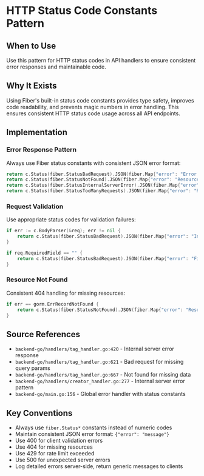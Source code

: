 # HTTP Status Code Constants Pattern

## When to Use
Use this pattern for HTTP status codes in API handlers to ensure consistent error responses and maintainable code.

## Why It Exists
Using Fiber's built-in status code constants provides type safety, improves code readability, and prevents magic numbers in error handling. This ensures consistent HTTP status code usage across all API endpoints.

## Implementation

### Error Response Pattern
Always use Fiber status constants with consistent JSON error format:
```go
return c.Status(fiber.StatusBadRequest).JSON(fiber.Map{"error": "Error message"})
return c.Status(fiber.StatusNotFound).JSON(fiber.Map{"error": "Resource not found"})
return c.Status(fiber.StatusInternalServerError).JSON(fiber.Map{"error": "Internal server error"})
return c.Status(fiber.StatusTooManyRequests).JSON(fiber.Map{"error": "Rate limit exceeded"})
```

### Request Validation
Use appropriate status codes for validation failures:
```go
if err := c.BodyParser(&req); err != nil {
    return c.Status(fiber.StatusBadRequest).JSON(fiber.Map{"error": "Invalid request body"})
}

if req.RequiredField == "" {
    return c.Status(fiber.StatusBadRequest).JSON(fiber.Map{"error": "Field is required"})
}
```

### Resource Not Found
Consistent 404 handling for missing resources:
```go
if err == gorm.ErrRecordNotFound {
    return c.Status(fiber.StatusNotFound).JSON(fiber.Map{"error": "Resource not found"})
}
```

## Source References
- `backend-go/handlers/tag_handler.go:420` - Internal server error response
- `backend-go/handlers/tag_handler.go:621` - Bad request for missing query params
- `backend-go/handlers/tag_handler.go:667` - Not found for missing data
- `backend-go/handlers/creator_handler.go:277` - Internal server error pattern
- `backend-go/main.go:156` - Global error handler with status constants

## Key Conventions
- Always use `fiber.Status*` constants instead of numeric codes
- Maintain consistent JSON error format: `{"error": "message"}`
- Use 400 for client validation errors
- Use 404 for missing resources
- Use 429 for rate limit exceeded
- Use 500 for unexpected server errors
- Log detailed errors server-side, return generic messages to clients